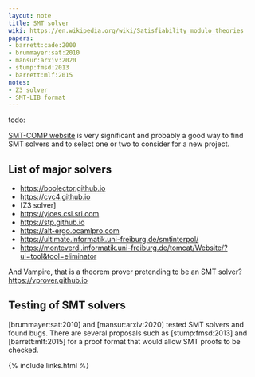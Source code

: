 ```yaml
---
layout: note
title: SMT solver
wiki: https://en.wikipedia.org/wiki/Satisfiability_modulo_theories
papers:
- barrett:cade:2000
- brummayer:sat:2010
- mansur:arxiv:2020
- stump:fmsd:2013
- barrett:mlf:2015
notes:
- Z3 solver
- SMT-LIB format
---
```


todo:

[SMT-COMP website] is very significant and probably a good way to find SMT
solvers and to select one or two to consider for a new project.

## List of major solvers

- <https://boolector.github.io>
- <https://cvc4.github.io>
- [Z3 solver]
- <https://yices.csl.sri.com>
- <https://stp.github.io>
- <https://alt-ergo.ocamlpro.com>
- <https://ultimate.informatik.uni-freiburg.de/smtinterpol/>
- <https://monteverdi.informatik.uni-freiburg.de/tomcat/Website/?ui=tool&tool=eliminator>

And Vampire, that is a theorem prover pretending to be an SMT solver?
<https://vprover.github.io>

## Testing of SMT solvers

[brummayer:sat:2010] and [mansur:arxiv:2020] tested SMT solvers and found bugs.
There are several proposals such as [stump:fmsd:2013] and [barrett:mlf:2015]
for a proof format that would allow SMT proofs to be checked.


[SMT-COMP website]: https://smt-comp.github.io/
{% include links.html %}
